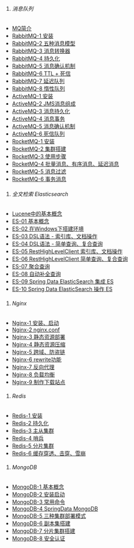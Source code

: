 1. ###### 消息队列
-  [MQ简介][mq]
-  [RabbitMQ-1 安装][rabbitmq1]
-  [RabbitMQ-2 五种消息模型][rabbitmq2]
-  [RabbitMQ-3 消息转换器][rabbitmq3]
-  [RabbitMQ-4 持久化][rabbitmq4]
-  [RabbitMQ-5 消息确认机制][rabbitmq5]
-  [RabbitMQ-6 TTL + 死信][rabbitmq6]
-  [RabbitMQ-7 延迟队列][rabbitmq7]
-  [RabbitMQ-8 惰性队列][rabbitmq8]
-  [ActiveMQ-1 安装][activemq1]
-  [ActiveMQ-2 JMS消息组成][activemq2]
-  [ActiveMQ-3 消息持久化][activemq3]
-  [ActiveMQ-4 消息事务][activemq4]
-  [ActiveMQ-5 消息确认机制][activemq5]
-  [ActiveMQ-6 死信队列][activemq6]
-  [RocketMQ-1 安装][rocketmq1]
-  [RocketMQ-2 集群搭建][rocketmq2]
-  [RocketMQ-3 使用步骤][rocketmq3]
-  [RocketMQ-4 批量消息、有序消息、延迟消息][rocketmq4]
-  [RocketMQ-5 消息过滤][rocketmq5]
-  [RocketMQ-6 事务消息][rocketmq6]

1. ###### 全文检索 Elasticsearch
-  [Lucene中的基本概念][lucene]
-  [ES-01 基本概念][es1]
-  [ES-02 在Windows下搭建环境][es2]
-  [ES-03 DSL语法 - 索引库、文档操作][es3]
-  [ES-04 DSL语法 - 简单查询、复合查询][es4]
-  [ES-05 RestHighLevelClient 索引库、文档操作][es5]
-  [ES-06 RestHighLevelClient 简单查询、复合查询][es6]
-  [ES-07 聚合查询][es7]
-  [ES-08 自动补全查询][es8]
-  [ES-09 Spring Data ElasticSearch 集成 ES][es9]
-  [ES-10 Spring Data ElasticSearch 操作 ES][es10]


1. ###### Nginx
-  [Nginx-1 安装、启动][nginx1]
-  [Nginx-2 nginx.conf][nginx2]
-  [Nginx-3 静态资源部署][nginx3]
-  [Nginx-4 静态资源压缩][nginx4]
-  [Nginx-5 跨域、防盗链][nginx5]
-  [Nginx-6 rewrite功能][nginx6]
-  [Nginx-7 反向代理][nginx7]
-  [Nginx-8 负载均衡][nginx8]
-  [Nginx-9 制作下载站点][nginx9]


1. ###### Redis
-  [Redis-1 安装][redis1]
-  [Redis-2 持久化][redis2]
-  [Redis-3 主从集群][redis3]
-  [Redis-4 哨兵][redis4]
-  [Redis-5 分片集群][redis5]
-  [Redis-6 缓存穿透、击穿、雪崩][redis6]

1. ###### MongoDB
-  [MongoDB-1 基本概念][mongodb1]
-  [MongoDB-2 安装启动][mongodb2]
-  [MongoDB-3 常用命令][mongodb3]
-  [MongoDB-4 SpringData MongoDB][mongodb4]
-  [MongoDB-5 三种集群部署模式][mongodb5]
-  [MongoDB-6 副本集搭建][mongodb6]
-  [MongoDB-7 分片集群搭建][mongodb7]
-  [MongoDB-8 安全认证][mongodb8]


[mq]: https://fgq233.github.io/md/middleware/mq/all
[rabbitmq1]: https://fgq233.github.io/md/middleware/mq/rabbitmq1
[rabbitmq2]: https://fgq233.github.io/md/middleware/mq/rabbitmq2
[rabbitmq3]: https://fgq233.github.io/md/middleware/mq/rabbitmq3
[rabbitmq4]: https://fgq233.github.io/md/middleware/mq/rabbitmq4
[rabbitmq5]: https://fgq233.github.io/md/middleware/mq/rabbitmq5
[rabbitmq6]: https://fgq233.github.io/md/middleware/mq/rabbitmq6
[rabbitmq7]: https://fgq233.github.io/md/middleware/mq/rabbitmq7
[rabbitmq8]: https://fgq233.github.io/md/middleware/mq/rabbitmq8
[rocketmq6]: https://fgq233.github.io/md/middleware/mq/rocketmq6
[rocketmq5]: https://fgq233.github.io/md/middleware/mq/rocketmq5
[rocketmq4]: https://fgq233.github.io/md/middleware/mq/rocketmq4
[rocketmq3]: https://fgq233.github.io/md/middleware/mq/rocketmq3
[rocketmq2]: https://fgq233.github.io/md/middleware/mq/rocketmq2
[rocketmq1]: https://fgq233.github.io/md/middleware/mq/rocketmq1
[activemq6]: https://fgq233.github.io/md/middleware/mq/activemq6
[activemq5]: https://fgq233.github.io/md/middleware/mq/activemq5
[activemq4]: https://fgq233.github.io/md/middleware/mq/activemq4
[activemq3]: https://fgq233.github.io/md/middleware/mq/activemq3
[activemq2]: https://fgq233.github.io/md/middleware/mq/activemq2
[activemq1]: https://fgq233.github.io/md/middleware/mq/activemq1


[lucene]: https://fgq233.github.io/md/md/middleware/es/lucene
[es1]: https://fgq233.github.io/md/md/middleware/es/es1
[es2]: https://fgq233.github.io/md/md/middleware/es/es2
[es3]: https://fgq233.github.io/md/md/middleware/es/es3
[es4]: https://fgq233.github.io/md/md/middleware/es/es4
[es5]: https://fgq233.github.io/md/md/middleware/es/es5
[es6]: https://fgq233.github.io/md/md/middleware/es/es6
[es7]: https://fgq233.github.io/md/md/middleware/es/es7
[es8]: https://fgq233.github.io/md/md/middleware/es/es8
[es9]: https://fgq233.github.io/md/md/middleware/es/es9
[es10]: https://fgq233.github.io/md/md/middleware/es/es10


[redis1]: https://fgq233.github.io/md/middleware/redis/redis1
[redis2]: https://fgq233.github.io/md/middleware/redis/redis2
[redis3]: https://fgq233.github.io/md/middleware/redis/redis3
[redis4]: https://fgq233.github.io/md/middleware/redis/redis4
[redis5]: https://fgq233.github.io/md/middleware/redis/redis5
[redis6]: https://fgq233.github.io/md/middleware/redis/redis6
[mongodb1]: https://fgq233.github.io/md/middleware/mongodb/mongodb1
[mongodb2]: https://fgq233.github.io/md/middleware/mongodb/mongodb2
[mongodb3]: https://fgq233.github.io/md/middleware/mongodb/mongodb3
[mongodb4]: https://fgq233.github.io/md/middleware/mongodb/mongodb4
[mongodb5]: https://fgq233.github.io/md/middleware/mongodb/mongodb5
[mongodb6]: https://fgq233.github.io/md/middleware/mongodb/mongodb6
[mongodb7]: https://fgq233.github.io/md/middleware/mongodb/mongodb7
[mongodb8]: https://fgq233.github.io/md/middleware/mongodb/mongodb8


[nginx1]: https://fgq233.github.io/md/middleware/nginx/nginx1
[nginx2]: https://fgq233.github.io/md/middleware/nginx/nginx2
[nginx3]: https://fgq233.github.io/md/middleware/nginx/nginx3
[nginx4]: https://fgq233.github.io/md/middleware/nginx/nginx4
[nginx5]: https://fgq233.github.io/md/middleware/nginx/nginx5
[nginx6]: https://fgq233.github.io/md/middleware/nginx/nginx6
[nginx7]: https://fgq233.github.io/md/middleware/nginx/nginx7
[nginx8]: https://fgq233.github.io/md/middleware/nginx/nginx8
[nginx9]: https://fgq233.github.io/md/middleware/nginx/nginx9
